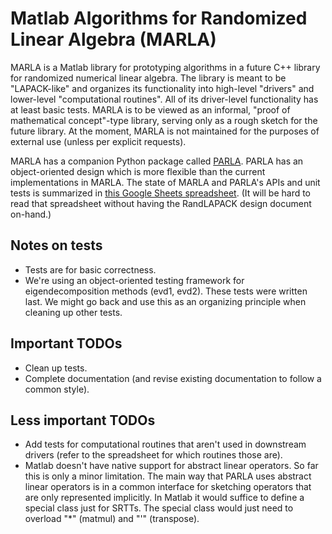 # Matlab Algorithms for Randomized Linear Algebra (MARLA)

MARLA is a Matlab library for prototyping algorithms in a future C++ library for randomized numerical linear algebra.
The library is meant to be "LAPACK-like" and organizes its functionality into high-level "drivers" and lower-level "computational routines".
All of its driver-level functionality has at least basic tests.
MARLA is to be viewed as an informal, "proof of mathematical concept"-type library, serving only as a rough sketch for the future library.
At the moment, MARLA is not maintained for the purposes of external use (unless per explicit requests).

MARLA has a companion Python package called [PARLA](https://github.com/BallisticLA/parla).
PARLA has an object-oriented design which is more flexible than the current implementations in MARLA.
The state of MARLA and PARLA's APIs and unit tests is summarized in [this Google Sheets spreadsheet](https://docs.google.com/spreadsheets/d/15vIS5wkaVB5lUoVQZqg7J_2qsK04ycVN47Mo2LuIKAo/edit?usp=sharing).
(It will be hard to read that spreadsheet without having the RandLAPACK design document on-hand.)

## Notes on tests
* Tests are for basic correctness.
* We're using an object-oriented testing framework for eigendecomposition
  methods (evd1, evd2). These tests were written last. We might go
  back and use this as an organizing principle when cleaning up other tests.

## Important TODOs

* Clean up tests.
* Complete documentation (and revise existing documentation to follow
  a common style).

## Less important TODOs

 * Add tests for computational routines that aren't used in downstream
   drivers (refer to the spreadsheet for which routines those are).
 * Matlab doesn't have native support for abstract linear operators.
   So far this is only a minor limitation.
   The main way that PARLA uses abstract linear operators is in 
   a common interface for sketching operators that are only represented
   implicitly. In Matlab it would suffice to define a special class
   just for SRTTs. The special class would just need to overload
   "*" (matmul) and "'" (transpose).
